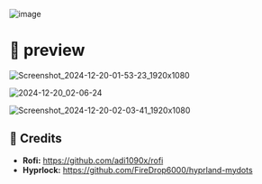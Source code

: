 ![image](https://github.com/user-attachments/assets/8043995b-407a-4372-8594-2cf23bfe19be)

# 🍚 preview

![Screenshot_2024-12-20-01-53-23_1920x1080](https://github.com/user-attachments/assets/b6e9011e-85e0-448a-b318-074933d4d0e6)

![2024-12-20_02-06-24](https://github.com/user-attachments/assets/4eaceac7-19f8-4f87-bb97-22e13cd2dd3c)

![Screenshot_2024-12-20-02-03-41_1920x1080](https://github.com/user-attachments/assets/f8a344e0-d57d-461b-9d37-49fe1e64b564)

## 📝 Credits

- <b>Rofi:</b> https://github.com/adi1090x/rofi
- <b>Hyprlock:</b> https://github.com/FireDrop6000/hyprland-mydots
